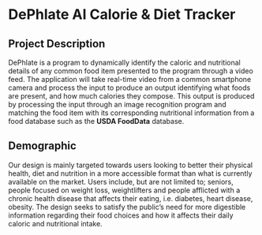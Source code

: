 # DePhlate AI Calorie & Diet Tracker

## Project Description
DePhlate is a program to dynamically identify the caloric and nutritional details of any common food item presented to the program through a video feed. The application will take real-time video from a common smartphone camera and process the input to produce an output identifying what foods are present, and how much calories they compose. This output is produced by processing the input through an image recognition program and matching the food item with its corresponding nutritional information from a food database such as the **USDA FoodData** database.

## Demographic
Our design is mainly targeted towards users looking to better their physical health, diet and nutrition in a more accessible format than what is currently available on the market. Users include, but are not limited to; seniors, people focused on weight loss, weightlifters and people afflicted with a chronic health disease that affects their eating, i.e. diabetes, heart disease, obesity. The design seeks to satisfy the public’s need for more digestible information regarding their food choices and how it affects their daily caloric and nutritional intake.



